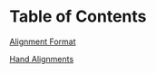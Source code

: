 Table of Contents
====

[Alignment Format](./Alignment_Format.md)

[Hand Alignments](./Hand_Alignments.md)
